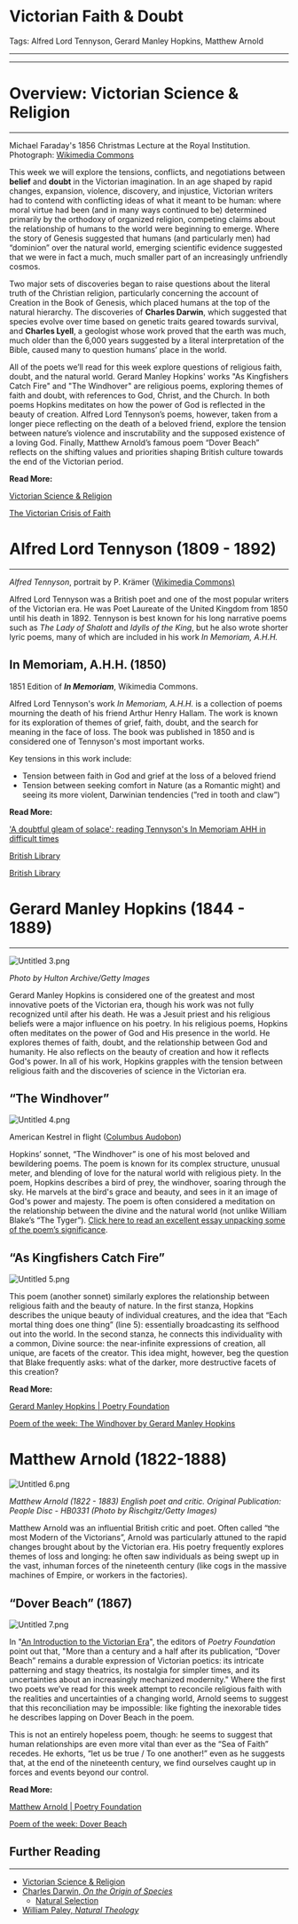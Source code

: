 # Victorian Faith & Doubt

Tags: Alfred Lord Tennyson, Gerard Manley Hopkins, Matthew Arnold

---



---

# Overview: Victorian Science & Religion

---

Michael Faraday's 1856 Christmas Lecture at the Royal Institution. Photograph: [Wikimedia Commons](http://en.wikipedia.org/wiki/Royal_institution#mediaviewer/File:Faraday_Michael_Christmas_lecture_detail.jpg)

This week we will explore the tensions, conflicts, and negotiations between **belief** and **doubt** in the Victorian imagination. In an age shaped by rapid changes, expansion, violence, discovery, and injustice, Victorian writers had to contend with conflicting ideas of what it meant to be human: where moral virtue had been (and in many ways continued to be) determined primarily by the orthodoxy of organized religion, competing claims about the relationship of humans to the world were beginning to emerge. Where the story of Genesis suggested that humans (and particularly men) had “dominion” over the natural world, emerging scientific evidence suggested that we were in fact a much, much smaller part of an increasingly unfriendly cosmos.

Two major sets of discoveries began to raise questions about the literal truth of the Christian religion, particularly concerning the account of Creation in the Book of Genesis, which placed humans at the top of the natural hierarchy. The discoveries of **Charles Darwin**, which suggested that species evolve over time based on genetic traits geared towards survival, and **Charles Lyell**, a geologist whose work proved that the earth was much, much older than the 6,000 years suggested by a literal interpretation of the Bible, caused many to question humans’ place in the world.

All of the poets we’ll read for this week explore questions of religious faith, doubt, and the natural world. Gerard Manley Hopkins' works "As Kingfishers Catch Fire" and "The Windhover" are religious poems, exploring themes of faith and doubt, with references to God, Christ, and the Church. In both poems Hopkins meditates on how the power of God is reflected in the beauty of creation. Alfred Lord Tennyson’s poems, however, taken from a longer piece reflecting on the death of a beloved friend, explore the tension between nature’s violence and inscrutability and the supposed existence of a loving God. Finally, Matthew Arnold’s famous poem “Dover Beach” reflects on the shifting values and priorities shaping British culture towards the end of the Victorian period.

**Read More:**

[Victorian Science & Religion](https://www.victorianweb.org/science/science&religion.html)

[The Victorian Crisis of Faith](https://sites.udel.edu/britlitwiki/the-victorian-crisis-of-faith/)

# **Alfred Lord Tennyson (1809 - 1892)**

---

*Alfred Tennyson*, portrait by P. Krämer ([Wikimedia Commons)](https://en.wikipedia.org/wiki/Alfred,_Lord_Tennyson#/media/File:Alfred_Tennyson..jpg)

Alfred Lord Tennyson was a British poet and one of the most popular writers of the Victorian era. He was Poet Laureate of the United Kingdom from 1850 until his death in 1892. Tennyson is best known for his long narrative poems such as *The Lady of Shalott* and *Idylls of the King*, but he also wrote shorter lyric poems, many of which are included in his work *In Memoriam, A.H.H.*

## **In Memoriam, A.H.H.** (1850)

1851 Edition of ***In Memoriam***, Wikimedia Commons.

Alfred Lord Tennyson's work *In Memoriam, A.H.H.* is a collection of poems mourning the death of his friend Arthur Henry Hallam. The work is known for its exploration of themes of grief, faith, doubt, and the search for meaning in the face of loss. The book was published in 1850 and is considered one of Tennyson's most important works.

Key tensions in this work include:

- Tension between faith in God and grief at the loss of a beloved friend
- Tension between seeking comfort in Nature (as a Romantic might) and seeing its more violent, Darwinian tendencies (”red in tooth and claw”)

**Read More:**

['A doubtful gleam of solace': reading Tennyson's In Memoriam AHH in difficult times](https://theconversation.com/a-doubtful-gleam-of-solace-reading-tennysons-in-memoriam-ahh-in-difficult-times-143614)

[British Library](https://www.bl.uk/romantics-and-victorians/articles/in-memoriam)

[British Library](https://www.bl.uk/romantics-and-victorians/articles/an-introduction-to-in-memoriam)

# **Gerard Manley Hopkins (1844 - 1889)**

---

![Untitled 3.png](Courses/English%202323/Lectures/Victorian%20Faith%20&%20Doubt.assets/Untitled%203.png)

*Photo by Hulton Archive/Getty Images*

Gerard Manley Hopkins is considered one of the greatest and most innovative poets of the Victorian era, though his work was not fully recognized until after his death. He was a Jesuit priest and his religious beliefs were a major influence on his poetry. In his religious poems, Hopkins often meditates on the power of God and His presence in the world. He explores themes of faith, doubt, and the relationship between God and humanity. He also reflects on the beauty of creation and how it reflects God's power. In all of his work, Hopkins grapples with the tension between religious faith and the discoveries of science in the Victorian era.

## “The Windhover”

![Untitled 4.png](Courses/English%202323/Lectures/Victorian%20Faith%20&%20Doubt.assets/Untitled%204.png)

American Kestrel in flight ([Columbus Audobon](https://columbusaudubon.org/the-2020-american-kestrel-nesting-season/))

Hopkins’ sonnet, “The Windhover” is one of his most beloved and bewildering poems. The poem is known for its complex structure, unusual meter, and blending of love for the natural world with religious piety. In the poem, Hopkins describes a bird of prey, the windhover, soaring through the sky. He marvels at the bird's grace and beauty, and sees in it an image of God's power and majesty. The poem is often considered a meditation on the relationship between the divine and the natural world (not unlike William Blake’s “The Tyger”). [Click here to read an excellent essay unpacking some of the poem’s significance](https://www.poetryfoundation.org/articles/69191/gerard-manley-hopkins-the-windhover).

## “As Kingfishers Catch Fire”

![Untitled 5.png](Courses/English%202323/Lectures/Victorian%20Faith%20&%20Doubt.assets/Untitled%205.png)

This poem (another sonnet) similarly explores the relationship between religious faith and the beauty of nature. In the first stanza, Hopkins describes the unique beauty of individual creatures, and the idea that “Each mortal thing does one thing” (line 5): essentially broadcasting its selfhood out into the world. In the second stanza, he connects this individuality with a common, Divine source: the near-infinite expressions of creation, all unique, are facets of the creator. This idea might, however, beg the question that Blake frequently asks: what of the darker, more destructive facets of this creation?

**Read More:**

[Gerard Manley Hopkins | Poetry Foundation](https://www.poetryfoundation.org/poets/gerard-manley-hopkins)

[Poem of the week: The Windhover by Gerard Manley Hopkins](https://www.theguardian.com/books/booksblog/2010/apr/01/windhover-gerard-manley-hopkins)

# Matthew Arnold (1822-1888)

![Untitled 6.png](Courses/English%202323/Lectures/Victorian%20Faith%20&%20Doubt.assets/Untitled%206.png)

*Matthew Arnold (1822 - 1883) English poet and critic. Original Publication: People Disc - HB0331 (Photo by Rischgitz/Getty Images)*

Matthew Arnold was an influential British critic and poet. Often called “the most Modern of the Victorians”, Arnold was particularly attuned to the rapid changes brought about by the Victorian era. His poetry frequently explores themes of loss and longing: he often saw individuals as being swept up in the vast, inhuman forces of the nineteenth century (like cogs in the massive machines of Empire, or workers in the factories).

## “Dover Beach” (1867)

![Untitled 7.png](Courses/English%202323/Lectures/Victorian%20Faith%20&%20Doubt.assets/Untitled%207.png)

In "[An Introduction to the Victorian Era](https://www.poetryfoundation.org/collections/153447/an-introduction-to-the-victorian-era)", the editors of *Poetry Foundation* point out that, "More than a century and a half after its publication, “Dover Beach” remains a durable expression of Victorian poetics: its intricate patterning and stagy theatrics, its nostalgia for simpler times, and its uncertainties about an increasingly mechanized modernity." Where the first two poets we’ve read for this week attempt to reconcile religious faith with the realities and uncertainties of a changing world, Arnold seems to suggest that this reconciliation may be impossible: like fighting the inexorable tides he describes lapping on Dover Beach in the poem.

This is not an entirely hopeless poem, though: he seems to suggest that human relationships are even more vital than ever as the “Sea of Faith” recedes. He exhorts, “let us be true / To one another!” even as he suggests that, at the end of the nineteenth century, we find ourselves caught up in forces and events beyond our control.

**Read More:**

[Matthew Arnold | Poetry Foundation](https://www.poetryfoundation.org/poets/matthew-arnold)

[Poem of the week: Dover Beach](https://www.theguardian.com/books/booksblog/2008/oct/20/dover-beach-matthew-arnold)

## Further Reading

---

- [Victorian Science & Religion](https://victorianweb.org/victorian/science/science&religion.html)
- [Charles Darwin, *On the Origin of Species*](https://victorianweb.org/science/darwin/darwin5.html)
   - [Natural Selection](https://www.nhm.ac.uk/discover/what-is-natural-selection.html)
- [William Paley, *Natural Theology*](https://victorianweb.org/religion/paley1.html)

